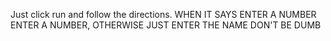 Just click run and follow the directions. WHEN IT SAYS ENTER A NUMBER ENTER A NUMBER, OTHERWISE JUST ENTER THE NAME DON'T BE DUMB